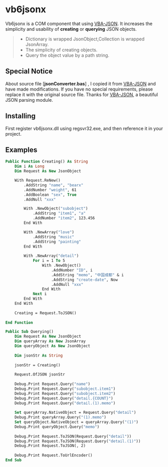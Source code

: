 # vb6jsonx

Vb6jsonx is a COM component that using [VBA-JSON][1]. It increases the simplicity and usability of **creating** or **querying** JSON objects.

> * Dictionary is wrapped JsonObject,Collection is wrapped JsonArray.
> * The simplicity of creating objects.
> * Query the object value by a path string.

## Special Notice

About source file [**jsonConverter.bas**] , I copied it from  [VBA-JSON][1] and have made modifications. If you have no special requirements,  please replace it with the original source file. Thanks for [VBA-JSON][1], a beautiful JSON parsing module.

## Installing

First register vb6jsonx.dll using regsvr32.exe, and then reference it in your project.

## Examples

```vb
Public Function Creating() As String
    Dim i As Long
    Dim Request As New JsonObject

    With Request.ReNew() 
        .AddString "name", "bearx"
        .AddNumber "weight", 61
        .AddBoolean "sex", True
        .AddNull "xxx"

        With .NewObject("subobject")
            .AddString "item1", "a"
            .AddNumber "item2", 123.456
        End With

        With .NewArray("love")
            .AddString "music"
            .AddString "painting"
        End With
        
        With .NewArray("detail")
            For i = 1 To 5
                With .NewObject()
                    .AddNumber "ID", i
                    .AddString "memo", "中国成都" & i
                    .AddString "create-date", Now
                    .AddNull "xxx"
                End With
            Next i
        End With
    End With
        
    Creating = Request.ToJSON()
    
End Function

Public Sub Querying()
    Dim Request As New JsonObject
    Dim queryArray As New JsonArray
    Dim queryObject As New JsonObject
    
    Dim jsonStr As String
    
    jsonStr = Creating()
    
    Request.OfJSON jsonStr
    
    Debug.Print Request.Query("name")
    Debug.Print Request.Query("subobject.item1")
    Debug.Print Request.Query("subobject.item2")
    Debug.Print Request.Query("detail.{COUNT}")
    Debug.Print Request.Query("detail.(1).memo")
    
    Set queryArray.NativeObject = Request.Query("detail")
    Debug.Print queryArray.Query("(1).memo")
    Set queryObject.NativeObject = queryArray.Query("(1)")
    Debug.Print queryObject.Query("memo")
    
    Debug.Print Request.ToJSON(Request.Query("detail"))
    Debug.Print Request.ToJSON(Request.Query("detail.(1)"))
    Debug.Print Request.ToJSON(, 2)
        
    Debug.Print Request.ToUrlEncoder()
End Sub
```

[1]:https://github.com/vba-tools/vba-json
[1]:https://github.com/vba-tools/vba-json
